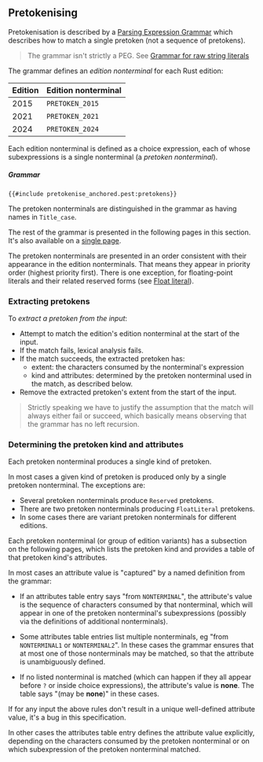 ## Pretokenising

Pretokenisation is described by a [Parsing Expression Grammar](pegs.md) which describes how to match a single pretoken (not a sequence of pretokens).

> The grammar isn't strictly a PEG.
> See [Grammar for raw string literals](raw_strings.md)

The grammar defines an _edition nonterminal_ for each Rust edition:

| Edition | Edition nonterminal |
|---------|---------------------|
| 2015    | `PRETOKEN_2015`     |
| 2021    | `PRETOKEN_2021`     |
| 2024    | `PRETOKEN_2024`     |

Each edition nonterminal is defined as a choice expression, each of whose subexpressions is a single nonterminal (a _pretoken nonterminal_).

##### Grammar
```
{{#include pretokenise_anchored.pest:pretokens}}
```

The pretoken nonterminals are distinguished in the grammar as having names in `Title_case`.

The rest of the grammar is presented in the following pages in this section.
It's also available on a [single page](complete_pretoken_grammar.md).

The pretoken nonterminals are presented in an order consistent with their appearance in the edition nonterminals.
That means they appear in priority order (highest priority first).
There is one exception, for floating-point literals and their related reserved forms (see [Float literal]).


### Extracting pretokens

To *extract a pretoken from the input*:

- Attempt to match the edition's edition nonterminal at the start of the input.
- If the match fails, lexical analysis fails.
- If the match succeeds, the extracted pretoken has:
   - extent: the characters consumed by the nonterminal's expression
   - kind and attributes: determined by the pretoken nonterminal used in the match, as described below.
- Remove the extracted pretoken's extent from the start of the input.

> Strictly speaking we have to justify the assumption that the match will always either fail or succeed,
> which basically means observing that the grammar has no left recursion.


### Determining the pretoken kind and attributes

Each pretoken nonterminal produces a single kind of pretoken.

In most cases a given kind of pretoken is produced only by a single pretoken nonterminal.
The exceptions are:
- Several pretoken nonterminals produce `Reserved` pretokens.
- There are two pretoken nonterminals producing `FloatLiteral` pretokens.
- In some cases there are variant pretoken nonterminals for different editions.

Each pretoken nonterminal (or group of edition variants) has a subsection on the following pages,
which lists the pretoken kind and provides a table of that pretoken kind's attributes.

In most cases an attribute value is "captured" by a named definition from the grammar:

- If an attributes table entry says "from `NONTERMINAL`",
the attribute's value is the sequence of characters consumed by that nonterminal,
which will appear in one of the pretoken nonterminal's subexpressions
(possibly via the definitions of additional nonterminals).

- Some attributes table entries list multiple nonterminals,
eg "from `NONTERMINAL1` or `NONTERMINAL2`".
In these cases the grammar ensures that at most one of those nonterminals may be matched,
so that the attribute is unambiguously defined.

- If no listed nonterminal is matched
(which can happen if they all appear before `?` or inside choice expressions),
the attribute's value is **none**.
The table says "(may be **none**)" in these cases.

If for any input the above rules don't result in a unique well-defined attribute value,
it's a bug in this specification.

In other cases the attributes table entry defines the attribute value explicitly,
depending on the characters consumed by the pretoken nonterminal or on which subexpression of the pretoken nonterminal matched.


[Float literal]: numeric_literal_pretokens.md#float-literal
